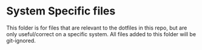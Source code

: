 # System Specific files

This folder is for files that are relevant to the dotfiles in this repo, but
are only useful/correct on a specific system. All files added to this folder
will be git-ignored.
